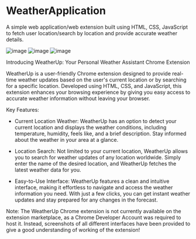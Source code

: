 # WeatherApplication
A simple web application/web extension built using HTML, CSS, JavaScript to fetch user location/search by location and provide accurate weather details.

![image](https://github.com/vermashaurya24/WeatherApplication/assets/58764912/98c0f8f8-72fa-40d3-9904-df3f29c93c85) ![image](https://github.com/vermashaurya24/WeatherApplication/assets/58764912/283be2f4-6b5c-453c-bfee-9de9e95586b0)
![image](https://github.com/vermashaurya24/WeatherApplication/assets/58764912/3e6b71ae-e4ee-4ef0-8799-ec3874a6a0f5)

Introducing WeatherUp: Your Personal Weather Assistant Chrome Extension

WeatherUp is a user-friendly Chrome extension designed to provide real-time weather updates based on the user's current location or by searching for a specific location. Developed using HTML, CSS, and JavaScript, this extension enhances your browsing experience by giving you easy access to accurate weather information without leaving your browser.

Key Features:

- Current Location Weather: WeatherUp has an option to detect your current location and displays the weather conditions, including temperature, humidity, feels like, and a brief description. Stay informed about the weather in your area at a glance.

- Location Search: Not limited to your current location, WeatherUp allows you to search for weather updates of any location worldwide. Simply enter the name of the desired location, and WeatherUp fetches the latest weather data for you.

- Easy-to-Use Interface: WeatherUp features a clean and intuitive interface, making it effortless to navigate and access the weather information you need. With just a few clicks, you can get instant weather updates and stay prepared for any changes in the forecast.
<!-- 
Installation and Usage:

Download the WeatherUp Chrome extension from the Chrome Web Store.
Once installed, WeatherUp will appear as a small weather icon in your Chrome toolbar.
Click on the WeatherUp icon to open the extension.
By default, WeatherUp will display the weather based on your current location.
To search for weather updates in a specific location, click on the search bar within the extension and enter the desired location.
Customize the extension's settings by clicking on the gear icon, where you can choose temperature units, weather icon sets, and themes.
WeatherUp simplifies staying informed about weather conditions, making it an essential tool for anyone looking to plan their activities or stay prepared for any changes in the forecast. Enjoy the convenience of having accurate weather updates right at your fingertips with the WeatherUp Chrome extension. -->

Note: The WeatherUp Chrome extension is not currently available on the extension marketplace, as a Chrome Developer Account was required to host it. Instead, screenshots of all different interfaces have been provided to give a good understanding of working of the extension!
<!-- requires an internet connection to fetch the latest weather data. -->
